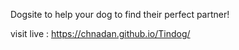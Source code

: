 Dogsite to help your dog to find their perfect partner!

visit live : https://chnadan.github.io/Tindog/
